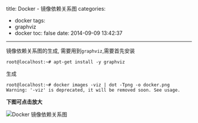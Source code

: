 title: Docker - 镜像依赖关系图
categories:
  - docker
tags:
  - graphviz
  - docker
toc: false
date: 2014-09-09 13:42:37
---

镜像依赖关系图的生成, 需要用到`graphviz`,需要首先安装

```
root@localhost:~# apt-get install -y graphviz
```

生成

```
root@localhost:~# docker images -viz | dot -Tpng -o docker.png
Warning: '-viz' is deprecated, it will be removed soon. See usage.
```

**下图可点击放大**

![Docker 镜像依赖关系图][1]


  [1]: /assets/images/docker-image-dependencies.png
